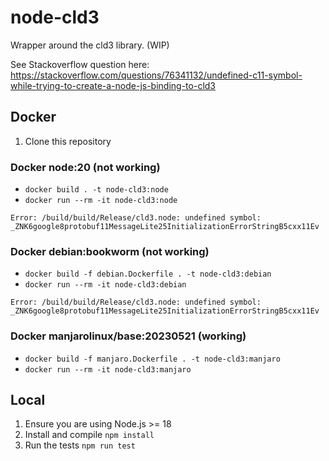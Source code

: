 # node-cld3

Wrapper around the cld3 library. (WIP)

See Stackoverflow question here: https://stackoverflow.com/questions/76341132/undefined-c11-symbol-while-trying-to-create-a-node-js-binding-to-cld3

## Docker

1. Clone this repository

### Docker node:20 (not working)

- `docker build . -t node-cld3:node`
- `docker run --rm -it node-cld3:node`

`Error: /build/build/Release/cld3.node: undefined symbol: _ZNK6google8protobuf11MessageLite25InitializationErrorStringB5cxx11Ev`

### Docker debian:bookworm (not working)

- `docker build -f debian.Dockerfile . -t node-cld3:debian`
- `docker run --rm -it node-cld3:debian`

`Error: /build/build/Release/cld3.node: undefined symbol: _ZNK6google8protobuf11MessageLite25InitializationErrorStringB5cxx11Ev`

### Docker manjarolinux/base:20230521 (working)

- `docker build -f manjaro.Dockerfile . -t node-cld3:manjaro`
- `docker run --rm -it node-cld3:manjaro`

## Local

1. Ensure you are using Node.js >= 18
2. Install and compile `npm install`
3. Run the tests `npm run test`
